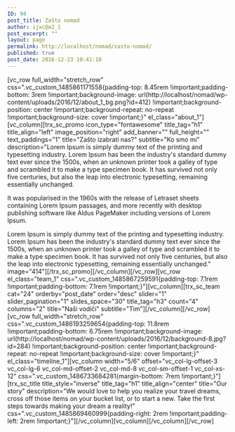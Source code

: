 ```yaml
---
ID: 94
post_title: Zašto nomad
author: ijxc@a2_1
post_excerpt: ""
layout: page
permalink: http://localhost/nomad/zasto-nomad/
published: true
post_date: 2016-12-23 10:41:10
---
```

[vc_row full_width="stretch_row" css=".vc_custom_1485861171558{padding-top: 8.45rem !important;padding-bottom: 3rem !important;background-image: url(http://localhost/nomad/wp-content/uploads/2016/12/about_1_bg.png?id=412) !important;background-position: center !important;background-repeat: no-repeat !important;background-size: cover !important;}" el_class="about_1"][vc_column][trx_sc_promo icon_type="fontawesome" title_tag="h1" title_align="left" image_position="right" add_banner="" full_height="" text_paddings="1" title="Zašto izabrati nas?" subtitle="Ko smo mi" description="Lorem Ipsum is simply dummy text of the printing and typesetting industry. Lorem Ipsum has been the industry's standard dummy text ever since the 1500s, when an unknown printer took a galley of type and scrambled it to make a type specimen book. It has survived not only five centuries, but also the leap into electronic typesetting, remaining essentially unchanged.

It was popularised in the 1960s with the release of Letraset sheets containing Lorem Ipsum passages, and more recently with desktop publishing software like Aldus PageMaker including versions of Lorem Ipsum.

Lorem Ipsum is simply dummy text of the printing and typesetting industry. Lorem Ipsum has been the industry's standard dummy text ever since the 1500s, when an unknown printer took a galley of type and scrambled it to make a type specimen book. It has survived not only five centuries, but also the leap into electronic typesetting, remaining essentially unchanged." image="414"][/trx_sc_promo][/vc_column][/vc_row][vc_row el_class="team_1" css=".vc_custom_1485867259591{padding-top: 7.1rem !important;padding-bottom: 7.1rem !important;}"][vc_column][trx_sc_team cat="24" orderby="post_date" order="desc" slider="1" slider_pagination="1" slides_space="30" title_tag="h3" count="4" columns="2" title="Naši vodiči" subtitle="Tim"][/vc_column][/vc_row][vc_row full_width="stretch_row" css=".vc_custom_1486193259654{padding-top: 11.8rem !important;padding-bottom: 6.75rem !important;background-image: url(http://localhost/nomad/wp-content/uploads/2016/12/background-8.jpg?id=284) !important;background-position: center !important;background-repeat: no-repeat !important;background-size: cover !important;}" el_class="timeline_1"][vc_column width="5/6" offset="vc_col-lg-offset-3 vc_col-lg-6 vc_col-md-offset-2 vc_col-md-8 vc_col-sm-offset-1 vc_col-xs-12" css=".vc_custom_1486733684281{margin-bottom: 7rem !important;}"][trx_sc_title title_style="inverse" title_tag="h1" title_align="center" title="Our story" description="We would love to help you realize your travel dreams, cross off those items on your bucket list, or to start a new. Take the first steps towards making your dream a reality!" css=".vc_custom_1485869460999{padding-right: 2rem !important;padding-left: 2rem !important;}"][/vc_column][vc_column][/vc_column][/vc_row]